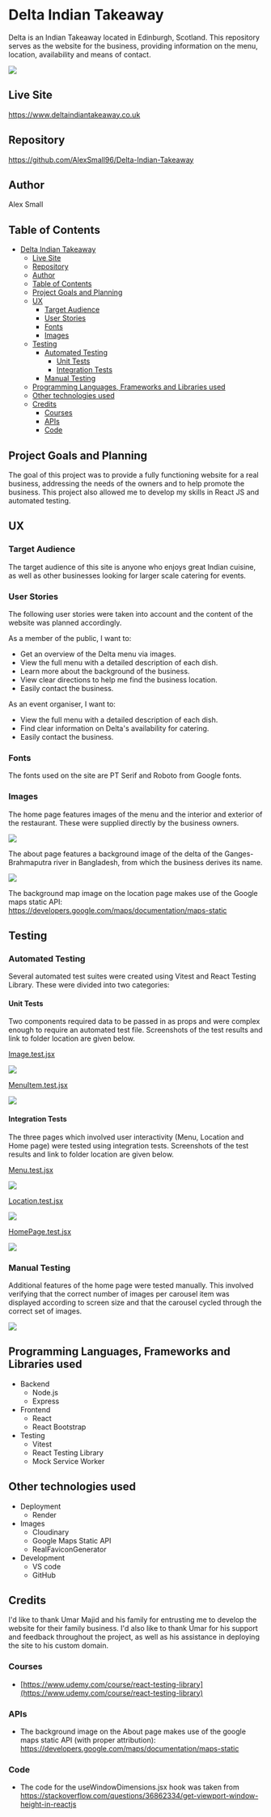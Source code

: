 # Delta Indian Takeaway
Delta is an Indian Takeaway located in Edinburgh, Scotland. This repository serves as the website for the business, providing information on the menu, location, availability and means of contact.

![](documentation/responsive.jpg)

## Live Site
https://www.deltaindiantakeaway.co.uk
## Repository
https://github.com/AlexSmall96/Delta-Indian-Takeaway
## Author
Alex Small
## Table of Contents
- [Delta Indian Takeaway](#delta-indian-takeaway)
  * [Live Site](#live-site)
  * [Repository](#repository)
  * [Author](#author)
  * [Table of Contents](#table-of-contents)
  * [Project Goals and Planning](#project-goals-and-planning)
  * [UX](#ux)
    + [Target Audience](#target-audience)
    + [User Stories](#user-stories)
    + [Fonts](#fonts)
    + [Images](#images)
  * [Testing](#testing)
    + [Automated Testing](#automated-testing)
      - [Unit Tests](#unit-tests)
      - [Integration Tests](#integration-tests)
    + [Manual Testing](#manual-testing)
  * [Programming Languages, Frameworks and Libraries used](#programming-languages--frameworks-and-libraries-used)
  * [Other technologies used](#other-technologies-used)
  * [Credits](#credits)
    + [Courses](#courses)
    + [APIs](#apis)
    + [Code](#code)
## Project Goals and Planning
The goal of this project was to provide a fully functioning website for a real business, addressing the needs of the owners and to help promote the business. This project also allowed me to develop my skills in React JS and automated testing. 
## UX
### Target Audience
The target audience of this site is anyone who enjoys great Indian cuisine, as well as other businesses looking for larger scale catering for events.
### User Stories
The following user stories were taken into account and the content of the website was planned accordingly.

As a member of the public, I want to:
- Get an overview of the Delta menu via images.
- View the full menu with a detailed description of each dish.
- Learn more about the background of the business.
- View clear directions to help me find the business location.
- Easily contact the business.

As an event organiser, I want to:
- View the full menu with a detailed description of each dish.
- Find clear information on Delta's availability for catering.
- Easily contact the business.

### Fonts
The fonts used on the site are PT Serif and Roboto from Google fonts.
### Images
The home page features images of the menu and the interior and exterior of the restaurant. These were supplied directly by the business owners.

![](documentation/home-images.jpg)

The about page features a background image of the delta of the Ganges-Brahmaputra river in Bangladesh, from which the business derives its name.

![](documentation/river.avif)

The background map image on the location page makes use of the Google maps static API: https://developers.google.com/maps/documentation/maps-static
## Testing
### Automated Testing
Several automated test suites were created using Vitest and React Testing Library. These were divided into two categories:
#### Unit Tests
Two components required data to be passed in as props and were complex enough to require an automated test file. Screenshots of the test results and link to folder location are given below.


[Image.test.jsx](https://github.com/AlexSmall96/Delta-Indian-Takeaway/blob/main/src/components/Image.test.jsx)

![](documentation/testing/Image.jpg)

[MenuItem.test.jsx](https://github.com/AlexSmall96/Delta-Indian-Takeaway/blob/main/src/components/MenuItem.test.jsx)

![](documentation/testing/MenuItem.jpg)

#### Integration Tests
The three pages which involved user interactivity (Menu, Location and Home page) were tested using integration tests.
Screenshots of the test results and link to folder location are given below.

[Menu.test.jsx](https://github.com/AlexSmall96/Delta-Indian-Takeaway/blob/main/src/integration-tests/Menu.test.jsx)

![](documentation/testing/Menu.jpg)

[Location.test.jsx](https://github.com/AlexSmall96/Delta-Indian-Takeaway/blob/main/src/integration-tests/Location.test.jsx)

![](documentation/testing/Location.jpg)

[HomePage.test.jsx](https://github.com/AlexSmall96/Delta-Indian-Takeaway/blob/main/src/integration-tests/Location.test.jsx)

![](documentation/testing/HomePage.jpg)

### Manual Testing
Additional features of the home page were tested manually. This involved verifying that the correct number of images per carousel item was displayed according to screen size and that the carousel cycled through the correct set of images. 

![](documentation/testing/homepage.gif)

## Programming Languages, Frameworks and Libraries used
- Backend
    - Node.js
    - Express
- Frontend
    - React
    - React Bootstrap
- Testing
    - Vitest
    - React Testing Library
    - Mock Service Worker
## Other technologies used
- Deployment
    - Render
- Images
    - Cloudinary
    - Google Maps Static API
    - RealFaviconGenerator
- Development
    - VS code
    - GitHub
## Credits
I'd like to thank Umar Majid and his family for entrusting me to develop the website for their family business. I'd also like to thank Umar for his support and feedback throughout the project, as well as his assistance in deploying the site to his custom domain.
### Courses
- [https://www.udemy.com/course/react-testing-library](https://www.udemy.com/course/react-testing-library)
### APIs
- The background image on the About page makes use of the google maps static API (with proper attribution): https://developers.google.com/maps/documentation/maps-static

### Code
- The code for the useWindowDimensions.jsx hook was taken from https://stackoverflow.com/questions/36862334/get-viewport-window-height-in-reactjs
